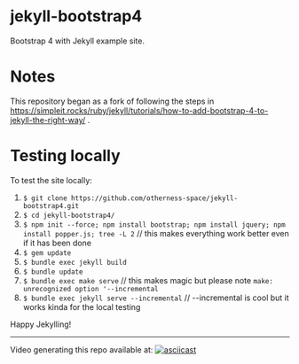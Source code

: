 # jekyll-bootstrap4
Bootstrap 4 with Jekyll example site.

# Notes

This repository began as a fork of following the steps
in
<https://simpleit.rocks/ruby/jekyll/tutorials/how-to-add-bootstrap-4-to-jekyll-the-right-way/> .

# Testing locally

To test the site locally:

1. `$ git clone https://github.com/otherness-space/jekyll-bootstrap4.git`
2. `$ cd jekyll-bootstrap4/`
3. `$ npm init --force; npm install bootstrap; npm install jquery; npm install popper.js; tree -L 2` // this makes everything work better even if it has been done
4. `$ gem update`
5. `$ bundle exec jekyll build`
6. `$ bundle update`
7. `$ bundle exec make serve` // this makes magic but please note `make: unrecognized option '--incremental`
8. `$ bundle exec jekyll serve --incremental` // --incremental is cool but it works kinda for the local testing

Happy Jekylling!

<hr>

Video generating this repo available at: [![asciicast](https://asciinema.org/a/198975.png)](https://asciinema.org/a/198975)
